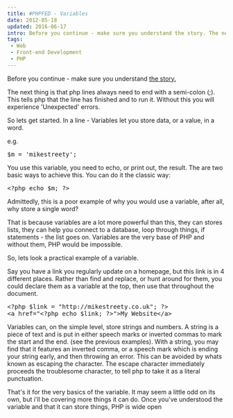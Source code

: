 ```yaml
---
title: #PHPFED - Variables
date: 2012-05-18
updated: 2016-06-17
intro: Before you continue - make sure you understand the story. The next thing is that php lines always need to end with a semi-colon (;). This tells php that the line ...
tags:
 - Web
 - Front-end Development
 - PHP
---
```


<p>Before you continue - make sure you understand <a title="PHP for Front-End Devs: The Story" href="/blog/php-for-front-end-devs-the-story">the story.</a></p>

<p>The next thing is that php lines always need to end with a semi-colon (;). This tells php that the line has finished and to run it. Without this you will experience 'Unexpected' errors.</p>



<p>So lets get started. In a line - Variables let you store data, or a value, in a word.</p>



<p>e.g.<br>
</p>



<pre class="language-php">$m = 'mikestreety';</pre>







<p>You use this variable, you need to echo, or print out, the result. The are two basic ways to achieve this. You can do it the classic way:<br>
</p>



<pre class="language-php">&lt;?php echo $m; ?&gt;</pre>







<p>Admittedly, this is a poor example of why you would use a variable, after all, why store a single word?</p>



<p>That is because variables are a lot more powerful than this, they can stores lists, they can help you connect to a database, loop through things, if statements - the list goes on. Variables are the very base of PHP and without them, PHP would be impossible.</p>



<p>So, lets look a practical example of a variable.</p>



<p>Say you have a link you regularly update on a homepage, but this link is in 4 different places. Rather than find and replace, or hunt around for them, you could declare them as a variable at the top, then use that throughout the document.</p>



<pre class="language-php">&lt;?php $link = "http://mikestreety.co.uk"; ?&gt;
&lt;a href="&lt;?php echo $link; ?&gt;"&gt;My Website&lt;/a&gt;</pre>







<p>Variables can, on the simple level, store strings and numbers. A string is a piece of text and is put in either speech marks or inverted commas to mark the start and the end. (see the previous examples). With a string, you may find that it features an inverted comma, or a speech mark which is ending your string early, and then throwing an error. This can be avoided by whats known as escaping the character. The escape character immediately proceeds the troublesome character, to tell php to take it as a literal punctuation.</p>



<p>That's it for the very basics of the variable. It may seem a little odd on its own, but i'll be covering more things it can do. Once you've understood the variable and that it can store things, PHP is wide open</p>
